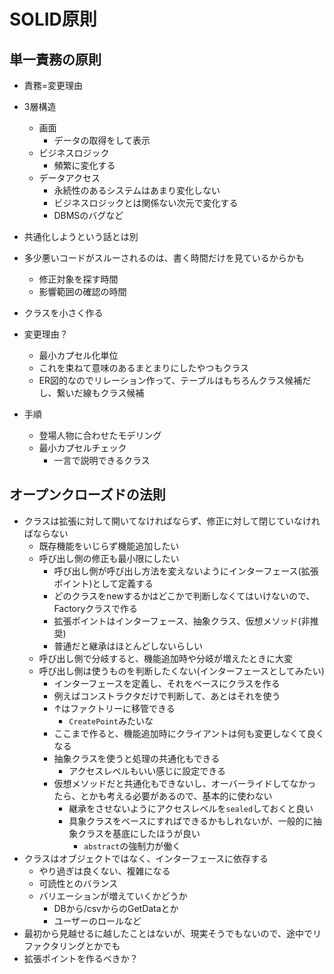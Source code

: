 # SOLID原則

## 単一責務の原則

- 責務=変更理由
- 3層構造
  - 画面
    - データの取得をして表示
  - ビジネスロジック
    - 頻繁に変化する
  - データアクセス
    - 永続性のあるシステムはあまり変化しない
    - ビジネスロジックとは関係ない次元で変化する
    - DBMSのバグなど
- 共通化しようという話とは別
- 多少悪いコードがスルーされるのは、書く時間だけを見ているからかも
  - 修正対象を探す時間
  - 影響範囲の確認の時間
- クラスを小さく作る

- 変更理由？
  - 最小カプセル化単位
  - これを束ねて意味のあるまとまりにしたやつもクラス
  - ER図的なのでリレーション作って、テーブルはもちろんクラス候補だし、繋いだ線もクラス候補

- 手順
  - 登場人物に合わせたモデリング
  - 最小カプセルチェック
    - 一言で説明できるクラス

## オープンクローズドの法則

- クラスは拡張に対して開いてなければならず、修正に対して閉じていなければならない
  - 既存機能をいじらず機能追加したい
  - 呼び出し側の修正も最小限にしたい
    - 呼び出し側が呼び出し方法を変えないようにインターフェース(拡張ポイント)として定義する
    - どのクラスをnewするかはどこかで判断しなくてはいけないので、Factoryクラスで作る
    - 拡張ポイントはインターフェース、抽象クラス、仮想メソッド(非推奨)
    - 普通だと継承はほとんどしないらしい
  - 呼び出し側で分岐すると、機能追加時や分岐が増えたときに大変
  - 呼び出し側は使うものを判断したくない(インターフェースとしてみたい)
    - インターフェースを定義し、それをベースにクラスを作る
    - 例えばコンストラクタだけで判断して、あとはそれを使う
    - ↑はファクトリーに移管できる
      - `CreatePoint`みたいな
    - ここまで作ると、機能追加時にクライアントは何も変更しなくて良くなる
    - 抽象クラスを使うと処理の共通化もできる
      - アクセスレベルもいい感じに設定できる
    - 仮想メソッドだと共通化もできないし、オーバーライドしてなかったら、とかも考える必要があるので、基本的に使わない
      - 継承をさせないようにアクセスレベルを`sealed`しておくと良い
      - 具象クラスをベースにすればできるかもしれないが、一般的に抽象クラスを基底にしたほうが良い
        - `abstract`の強制力が働く
- クラスはオブジェクトではなく、インターフェースに依存する
  - やり過ぎは良くない、複雑になる
  - 可読性とのバランス
  - バリエーションが増えていくかどうか
    - DBから/csvからのGetDataとか
    - ユーザーのロールなど
- 最初から見越せるに越したことはないが、現実そうでもないので、途中でリファクタリングとかでも
- 拡張ポイントを作るべきか？
